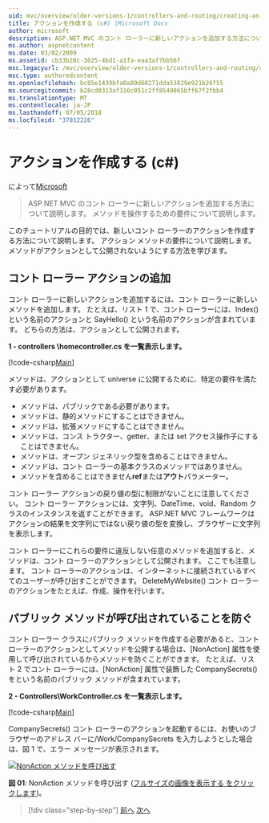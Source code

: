 ```yaml
---
uid: mvc/overview/older-versions-1/controllers-and-routing/creating-an-action-cs
title: アクションを作成する (c#) |Microsoft Docs
author: microsoft
description: ASP.NET MVC のコント ローラーに新しいアクションを追加する方法について説明します。 メソッドを操作するための要件について説明します。
ms.author: aspnetcontent
ms.date: 03/02/2009
ms.assetid: cb33b28c-3025-4bd1-a1fa-eaa3af7bb56f
msc.legacyurl: /mvc/overview/older-versions-1/controllers-and-routing/creating-an-action-cs
msc.type: authoredcontent
ms.openlocfilehash: bc85e1439bfa0a89d60271dda53829e921b26f55
ms.sourcegitcommit: b28cd0313af316c051c2ff8549865bff67f2fbb4
ms.translationtype: MT
ms.contentlocale: ja-JP
ms.lasthandoff: 07/05/2018
ms.locfileid: "37812226"
---
```

<a name="creating-an-action-c"></a>アクションを作成する (c#)
====================
によって[Microsoft](https://github.com/microsoft)

> ASP.NET MVC のコント ローラーに新しいアクションを追加する方法について説明します。 メソッドを操作するための要件について説明します。


このチュートリアルの目的では、新しいコント ローラーのアクションを作成する方法について説明します。 アクション メソッドの要件について説明します。 メソッドがアクションとして公開されないようにする方法を学びます。

## <a name="adding-an-action-to-a-controller"></a>コント ローラー アクションの追加

コント ローラーに新しいアクションを追加するには、コント ローラーに新しいメソッドを追加します。 たとえば、リスト 1 で、コント ローラーには、Index() という名前のアクションと SayHello() という名前のアクションが含まれています。 どちらの方法は、アクションとして公開されます。

**1 - controllers \homecontroller.cs を一覧表示します。**

[!code-csharp[Main](creating-an-action-cs/samples/sample1.cs)]

メソッドは、アクションとして universe に公開するために、特定の要件を満たす必要があります。

- メソッドは、パブリックである必要があります。
- メソッドは、静的メソッドにすることはできません。
- メソッドは、拡張メソッドにすることはできません。
- メソッドは、コンス トラクター、getter、または set アクセス操作子にすることはできません。
- メソッドは、オープン ジェネリック型を含めることはできません。
- メソッドは、コント ローラーの基本クラスのメソッドではありません。
- メソッドを含めることはできません**ref**または**アウト**パラメーター。

コント ローラー アクションの戻り値の型に制限がないことに注意してください。 コント ローラー アクションには、文字列、DateTime、void、Random クラスのインスタンスを返すことができます。 ASP.NET MVC フレームワークはアクションの結果を文字列にではない戻り値の型を変換し、ブラウザーに文字列を表示します。

コント ローラーにこれらの要件に違反しない任意のメソッドを追加すると、メソッドは、コント ローラーのアクションとして公開されます。 ここでも注意します。 コント ローラーのアクションは、インターネットに接続されているすべてのユーザーが呼び出すことができます。 DeleteMyWebsite() コント ローラーのアクションをたとえば、作成、操作を行います。

## <a name="preventing-a-public-method-from-being-invoked"></a>パブリック メソッドが呼び出されていることを防ぐ

コント ローラー クラスにパブリック メソッドを作成する必要があると、コント ローラーのアクションとしてメソッドを公開する場合は、[NonAction] 属性を使用して呼び出されているからメソッドを防ぐことができます。 たとえば、リスト 2 でコント ローラーには、[NonAction] 属性で装飾した CompanySecrets() をという名前のパブリック メソッドが含まれています。

**2 - Controllers\WorkController.cs を一覧表示します。**

[!code-csharp[Main](creating-an-action-cs/samples/sample2.cs)]

CompanySecrets() コント ローラーのアクションを起動するには、お使いのブラウザーのアドレス バーに/Work/CompanySecrets を入力しようとした場合は、図 1 で、エラー メッセージが表示されます。


[![NonAction メソッドを呼び出す](creating-an-action-cs/_static/image1.jpg)](creating-an-action-cs/_static/image1.png)

**図 01**: NonAction メソッドを呼び出す ([フルサイズの画像を表示する をクリックします](creating-an-action-cs/_static/image2.png))。

> [!div class="step-by-step"]
> [前へ](creating-a-controller-cs.md)
> [次へ](asp-net-mvc-routing-overview-vb.md)
